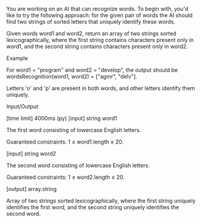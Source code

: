 You are working on an AI that can recognize words. To begin with, you'd like to try the following approach: for the given pair of words the AI should find two strings of sorted letters that uniquely identify these words.

Given words word1 and word2, return an array of two strings sorted lexicographically, where the first string contains characters present only in word1, and the second string contains characters present only in word2.

Example

For word1 = "program" and word2 = "develop",
the output should be
wordsRecognition(word1, word2) = ["agmr", "delv"].

Letters 'o' and 'p' are present in both words, and other letters identify them uniquely.

Input/Output

[time limit] 4000ms (py)
[input] string word1

The first word consisting of lowercase English letters.

Guaranteed constraints:
1 ≤ word1.length ≤ 20.

[input] string word2

The second word consisting of lowercase English letters.

Guaranteed constraints:
1 ≤ word2.length ≤ 20.

[output] array.string

Array of two strings sorted lexicographically, where the first string uniquely identifies the first word, and the second string uniquely identifies the second word.
